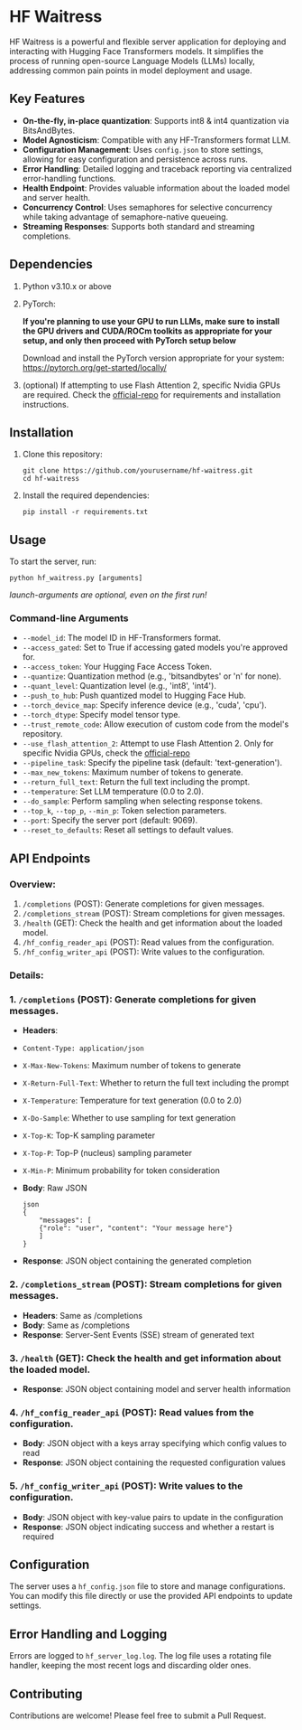 # HF Waitress

HF Waitress is a powerful and flexible server application for deploying and interacting with Hugging Face Transformers models. It simplifies the process of running open-source Language Models (LLMs) locally, addressing common pain points in model deployment and usage.

## Key Features

- **On-the-fly, in-place quantization**: Supports int8 & int4 quantization via BitsAndBytes.
- **Model Agnosticism**: Compatible with any HF-Transformers format LLM.
- **Configuration Management**: Uses `config.json` to store settings, allowing for easy configuration and persistence across runs.
- **Error Handling**: Detailed logging and traceback reporting via centralized error-handling functions.
- **Health Endpoint**: Provides valuable information about the loaded model and server health.
- **Concurrency Control**: Uses semaphores for selective concurrency while taking advantage of semaphore-native queueing.
- **Streaming Responses**: Supports both standard and streaming completions.

## Dependencies

1. Python v3.10.x or above

2. PyTorch:

    **If you're planning to use your GPU to run LLMs, make sure to install the GPU drivers and CUDA/ROCm toolkits as appropriate for your setup, and only then proceed with PyTorch setup below**

    Download and install the PyTorch version appropriate for your system: https://pytorch.org/get-started/locally/

3. (optional) If attempting to use Flash Attention 2, specific Nvidia GPUs are required. Check the [official-repo](https://github.com/Dao-AILab/flash-attention) for requirements and installation instructions.

## Installation

1. Clone this repository:

    ```
    git clone https://github.com/yourusername/hf-waitress.git
    cd hf-waitress
    ```

2. Install the required dependencies:

    ```
    pip install -r requirements.txt
    ```

## Usage

To start the server, run:

```
python hf_waitress.py [arguments]
```
*launch-arguments are optional, even on the first run!*

### Command-line Arguments

- `--model_id`: The model ID in HF-Transformers format.
- `--access_gated`: Set to True if accessing gated models you're approved for.
- `--access_token`: Your Hugging Face Access Token.
- `--quantize`: Quantization method (e.g., 'bitsandbytes' or 'n' for none).
- `--quant_level`: Quantization level (e.g., 'int8', 'int4').
- `--push_to_hub`: Push quantized model to Hugging Face Hub.
- `--torch_device_map`: Specify inference device (e.g., 'cuda', 'cpu').
- `--torch_dtype`: Specify model tensor type.
- `--trust_remote_code`: Allow execution of custom code from the model's repository.
- `--use_flash_attention_2`: Attempt to use Flash Attention 2. Only for specific Nvidia GPUs, check the [official-repo](https://github.com/Dao-AILab/flash-attention) 
- `--pipeline_task`: Specify the pipeline task (default: 'text-generation').
- `--max_new_tokens`: Maximum number of tokens to generate.
- `--return_full_text`: Return the full text including the prompt.
- `--temperature`: Set LLM temperature (0.0 to 2.0).
- `--do_sample`: Perform sampling when selecting response tokens.
- `--top_k`, `--top_p`, `--min_p`: Token selection parameters.
- `--port`: Specify the server port (default: 9069).
- `--reset_to_defaults`: Reset all settings to default values.

## API Endpoints

### Overview:

1. `/completions` (POST): Generate completions for given messages.
2. `/completions_stream` (POST): Stream completions for given messages.
3. `/health` (GET): Check the health and get information about the loaded model.
4. `/hf_config_reader_api` (POST): Read values from the configuration.
5. `/hf_config_writer_api` (POST): Write values to the configuration.

### Details:

### 1. `/completions` (POST): Generate completions for given messages.

- **Headers**:
- `Content-Type: application/json`
- `X-Max-New-Tokens`: Maximum number of tokens to generate
- `X-Return-Full-Text`: Whether to return the full text including the prompt
- `X-Temperature`: Temperature for text generation (0.0 to 2.0)
- `X-Do-Sample`: Whether to use sampling for text generation
- `X-Top-K`: Top-K sampling parameter
- `X-Top-P`: Top-P (nucleus) sampling parameter
- `X-Min-P`: Minimum probability for token consideration

- **Body**: Raw JSON
    ```
    json
    {
        "messages": [
        {"role": "user", "content": "Your message here"}
        ]
    }

- **Response**: JSON object containing the generated completion

### 2. `/completions_stream` (POST): Stream completions for given messages.

- **Headers**: Same as /completions
- **Body**: Same as /completions
- **Response**: Server-Sent Events (SSE) stream of generated text

### 3. `/health` (GET): Check the health and get information about the loaded model.

- **Response**: JSON object containing model and server health information

### 4. `/hf_config_reader_api` (POST): Read values from the configuration.

- **Body**: JSON object with a keys array specifying which config values to read
- **Response**: JSON object containing the requested configuration values

### 5. `/hf_config_writer_api` (POST): Write values to the configuration.

- **Body**: JSON object with key-value pairs to update in the configuration
- **Response**: JSON object indicating success and whether a restart is required

## Configuration

The server uses a `hf_config.json` file to store and manage configurations. You can modify this file directly or use the provided API endpoints to update settings.

## Error Handling and Logging

Errors are logged to `hf_server_log.log`. The log file uses a rotating file handler, keeping the most recent logs and discarding older ones.

## Contributing

Contributions are welcome! Please feel free to submit a Pull Request.